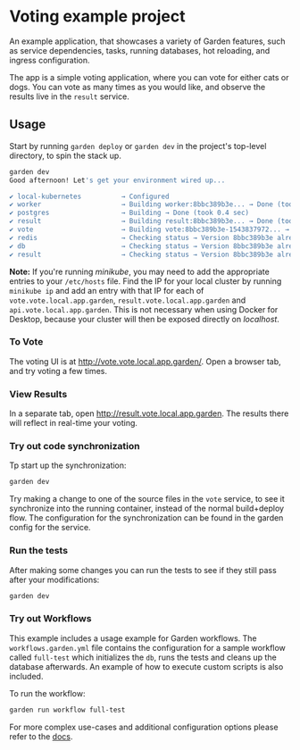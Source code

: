 # Voting example project

An example application, that showcases a variety of Garden features, such as service dependencies, tasks, running
databases, hot reloading, and ingress configuration.

The app is a simple voting application, where you can vote for either cats or dogs.
You can vote as many times as you would like, and observe the results live in the `result` service.

## Usage

Start by running `garden deploy` or `garden dev` in the project's top-level directory, to spin the stack up.

```sh
garden dev
Good afternoon! Let's get your environment wired up...

✔ local-kubernetes          → Configured
✔ worker                    → Building worker:8bbc389b3e... → Done (took 0.6 sec)
✔ postgres                  → Building → Done (took 0.4 sec)
✔ result                    → Building result:8bbc389b3e... → Done (took 0.5 sec)
✔ vote                      → Building vote:8bbc389b3e-1543837972... → Done (took 0.5 sec)
✔ redis                     → Checking status → Version 8bbc389b3e already deployed
✔ db                        → Checking status → Version 8bbc389b3e already deployed
✔ result                    → Checking status → Version 8bbc389b3e already deployed
```

**Note:** If you're running _minikube_, you may need to add the appropriate entries to your `/etc/hosts` file.
Find the IP for your local cluster by running `minikube ip` and add an entry with that IP for each of
`vote.vote.local.app.garden`, `result.vote.local.app.garden` and `api.vote.local.app.garden`.
This is not necessary when using Docker for Desktop, because your cluster will then be exposed directly on _localhost_.

### To Vote

The voting UI is at http://vote.vote.local.app.garden/. Open a browser tab, and try voting a few times.

### View Results

In a separate tab, open http://result.vote.local.app.garden. The results there will reflect in real-time your voting.

### Try out code synchronization

Tp start up the synchronization:
```sh
garden dev
```

Try making a change to one of the source files in the `vote` service, to see it synchronize into the
running container, instead of the normal build+deploy flow. The configuration for the synchronization can be found in
the garden config for the service.

### Run the tests

After making some changes you can run the tests to see if they still pass after your modifications:
```sh
garden dev
```

### Try out Workflows

This example includes a usage example for Garden workflows. The `workflows.garden.yml` file contains the configuration for a sample workflow called `full-test` which initializes the `db`, runs the tests and cleans up the database afterwards. An example of how to execute custom scripts is also included.

To run the workflow:

```sh
garden run workflow full-test
```

For more complex use-cases and additional configuration options please refer to the [docs](https://docs.garden.io/using-garden/workflows).
